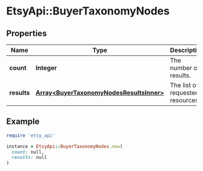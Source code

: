 # EtsyApi::BuyerTaxonomyNodes

## Properties

| Name | Type | Description | Notes |
| ---- | ---- | ----------- | ----- |
| **count** | **Integer** | The number of results. | [optional] |
| **results** | [**Array&lt;BuyerTaxonomyNodesResultsInner&gt;**](BuyerTaxonomyNodesResultsInner.md) | The list of requested resources. | [optional] |

## Example

```ruby
require 'etsy_api'

instance = EtsyApi::BuyerTaxonomyNodes.new(
  count: null,
  results: null
)
```

